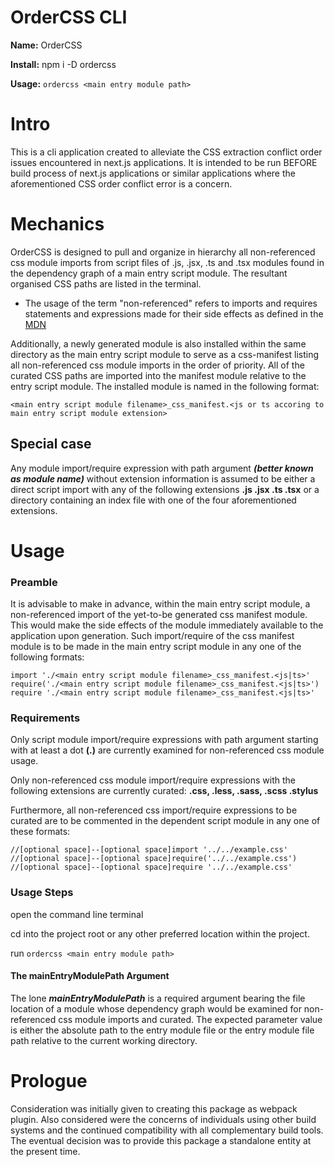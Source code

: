 # OrderCSS CLI

**Name:** OrderCSS

**Install:** npm i -D ordercss

**Usage:**  `ordercss <main entry module path>`

# Intro

This is a cli application created to alleviate the CSS extraction conflict order issues encountered in next.js applications. It is intended to be run BEFORE build process of next.js applications or similar applications where the aforementioned CSS order conflict error is a concern.

# Mechanics

OrderCSS is designed to pull and organize in hierarchy all non-referenced css module imports from script files of .js, .jsx, .ts and .tsx modules found in the dependency graph of a main entry script module. The resultant organised CSS paths are listed in the terminal.

 - The usage of the term "non-referenced" refers to imports and requires statements and expressions made for their side effects as defined in the [MDN](https://developer.mozilla.org/en-US/docs/Web/JavaScript/Reference/Statements/import#Import_a_module_for_its_side_effects_only) 

Additionally, a newly generated module is also installed within the same directory as the main entry script module to serve as a css-manifest listing all non-referenced css module imports in the order of priority. All of the curated CSS paths are imported into the manifest module relative to the entry script module. The installed module is named in the following format:

    <main entry script module filename>_css_manifest.<js or ts accoring to main entry script module extension>

## Special case

Any module import/require expression with path argument ***(better known as module name)*** without extension information is assumed to be either a direct script import with any of the following extensions **.js .jsx .ts .tsx** or a directory containing an index file with one of the four aforementioned extensions.

# Usage

### Preamble

It is advisable to make in advance, within the main entry script module, a non-referenced import of the yet-to-be generated css manifest module. This would make the side effects of the module immediately available to the application upon generation. Such import/require of the css manifest module is to be made in the main entry script module in any one of the following formats:

    import './<main entry script module filename>_css_manifest.<js|ts>'
    require('./<main entry script module filename>_css_manifest.<js|ts>')
    require './<main entry script module filename>_css_manifest.<js|ts>'

 
### Requirements

Only script module import/require expressions with path argument starting with at least a dot **(.)** are currently examined for non-referenced css module usage.

Only non-referenced css module import/require expressions with the following extensions are currently curated: **.css, .less, .sass, .scss .stylus**

Furthermore, all non-referenced css import/require expressions to be curated are to be commented in the dependent script module in any one of these formats:

    //[optional space]--[optional space]import '../../example.css'
    //[optional space]--[optional space]require('../../example.css')
    //[optional space]--[optional space]require '../../example.css'


### Usage Steps

open the command line terminal

cd into the project root or any other preferred location within the project.

run `ordercss <main entry module path>`

#### The mainEntryModulePath Argument

The lone ***mainEntryModulePath*** is a required argument bearing the file location of a module whose dependency graph would be examined for non-referenced css module imports and curated. The expected parameter value is either the absolute path to the entry module file or the entry module file path relative to the current working directory.


# Prologue

Consideration was initially given to creating this package as webpack plugin. Also considered were the concerns of individuals using other build systems and the continued compatibility with all complementary build tools. The eventual decision was to provide this package a standalone entity at the present time.
